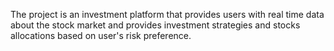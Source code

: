 The project is an investment platform that provides users with real time data about the stock market and provides investment strategies and stocks allocations based on user's risk preference.
